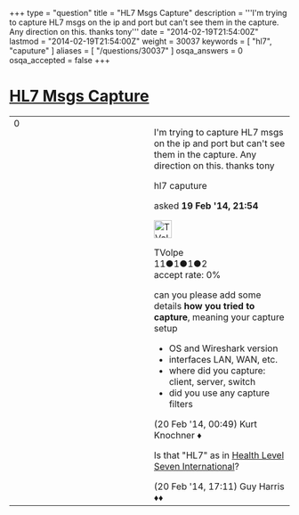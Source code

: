 +++
type = "question"
title = "HL7 Msgs Capture"
description = '''I&#x27;m trying to capture HL7 msgs on the ip and port but can&#x27;t see them in the capture. Any direction on this. thanks tony'''
date = "2014-02-19T21:54:00Z"
lastmod = "2014-02-19T21:54:00Z"
weight = 30037
keywords = [ "hl7", "caputure" ]
aliases = [ "/questions/30037" ]
osqa_answers = 0
osqa_accepted = false
+++

<div class="headNormal">

# [HL7 Msgs Capture](/questions/30037/hl7-msgs-capture)

</div>

<div id="main-body">

<div id="askform">

<table id="question-table" style="width:100%;"><colgroup><col style="width: 50%" /><col style="width: 50%" /></colgroup><tbody><tr class="odd"><td style="width: 30px; vertical-align: top"><div class="vote-buttons"><div id="post-30037-score" class="post-score" title="current number of votes">0</div><div id="favorite-count" class="favorite-count"></div></div></td><td><div id="item-right"><div class="question-body"><p>I'm trying to capture HL7 msgs on the ip and port but can't see them in the capture. Any direction on this. thanks tony</p></div><div id="question-tags" class="tags-container tags">hl7 caputure</div><div id="question-controls" class="post-controls"></div><div class="post-update-info-container"><div class="post-update-info post-update-info-user"><p>asked <strong>19 Feb '14, 21:54</strong></p><img src="https://secure.gravatar.com/avatar/917a228c47a2728376c6e4699592e573?s=32&amp;d=identicon&amp;r=g" class="gravatar" width="32" height="32" alt="TVolpe&#39;s gravatar image" /><p>TVolpe<br />
<span class="score" title="11 reputation points">11</span><span title="1 badges"><span class="badge1">●</span><span class="badgecount">1</span></span><span title="1 badges"><span class="silver">●</span><span class="badgecount">1</span></span><span title="2 badges"><span class="bronze">●</span><span class="badgecount">2</span></span><br />
<span class="accept_rate" title="Rate of the user&#39;s accepted answers">accept rate:</span> <span title="TVolpe has no accepted answers">0%</span></p></div></div><div id="comments-container-30037" class="comments-container"><span id="30039"></span><div id="comment-30039" class="comment"><div id="post-30039-score" class="comment-score"></div><div class="comment-text"><p>can you please add some details <strong>how you tried to capture</strong>, meaning your capture setup</p><ul><li>OS and Wireshark version</li><li>interfaces LAN, WAN, etc.</li><li>where did you capture: client, server, switch</li><li>did you use any capture filters</li></ul></div><div id="comment-30039-info" class="comment-info"><span class="comment-age">(20 Feb '14, 00:49)</span> Kurt Knochner ♦</div></div><span id="30063"></span><div id="comment-30063" class="comment"><div id="post-30063-score" class="comment-score"></div><div class="comment-text"><p>Is that "HL7" as in <a href="https://www.hl7.org">Health Level Seven International</a>?</p></div><div id="comment-30063-info" class="comment-info"><span class="comment-age">(20 Feb '14, 17:11)</span> Guy Harris ♦♦</div></div></div><div id="comment-tools-30037" class="comment-tools"></div><div class="clear"></div><div id="comment-30037-form-container" class="comment-form-container"></div><div class="clear"></div></div></td></tr></tbody></table>

</div>

</div>

